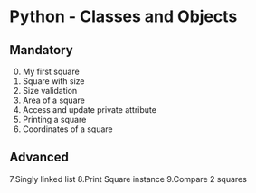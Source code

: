 # Python - Classes and Objects

## Mandatory

0. My first square
1. Square with size
2. Size validation
3. Area of a square
4. Access and update private attribute
5. Printing a square
6. Coordinates of a square

## Advanced

7.Singly linked list
8.Print Square instance
9.Compare 2 squares
